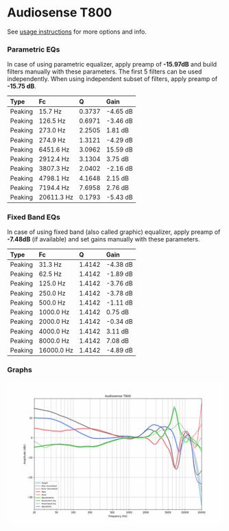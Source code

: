 # Audiosense T800
See [usage instructions](https://github.com/jaakkopasanen/AutoEq#usage) for more options and info.

### Parametric EQs
In case of using parametric equalizer, apply preamp of **-15.97dB** and build filters manually
with these parameters. The first 5 filters can be used independently.
When using independent subset of filters, apply preamp of **-15.75 dB**.

| Type    | Fc         |      Q | Gain     |
|:--------|:-----------|:-------|:---------|
| Peaking | 15.7 Hz    | 0.3737 | -4.65 dB |
| Peaking | 126.5 Hz   | 0.6971 | -3.46 dB |
| Peaking | 273.0 Hz   | 2.2505 | 1.81 dB  |
| Peaking | 274.9 Hz   | 1.3121 | -4.29 dB |
| Peaking | 6451.6 Hz  | 3.0962 | 15.59 dB |
| Peaking | 2912.4 Hz  | 3.1304 | 3.75 dB  |
| Peaking | 3807.3 Hz  | 2.0402 | -2.16 dB |
| Peaking | 4798.1 Hz  | 4.1648 | 2.15 dB  |
| Peaking | 7194.4 Hz  | 7.6958 | 2.76 dB  |
| Peaking | 20611.3 Hz | 0.1793 | -5.43 dB |

### Fixed Band EQs
In case of using fixed band (also called graphic) equalizer, apply preamp of **-7.48dB**
(if available) and set gains manually with these parameters.

| Type    | Fc         |      Q | Gain     |
|:--------|:-----------|:-------|:---------|
| Peaking | 31.3 Hz    | 1.4142 | -4.38 dB |
| Peaking | 62.5 Hz    | 1.4142 | -1.89 dB |
| Peaking | 125.0 Hz   | 1.4142 | -3.76 dB |
| Peaking | 250.0 Hz   | 1.4142 | -3.78 dB |
| Peaking | 500.0 Hz   | 1.4142 | -1.11 dB |
| Peaking | 1000.0 Hz  | 1.4142 | 0.75 dB  |
| Peaking | 2000.0 Hz  | 1.4142 | -0.34 dB |
| Peaking | 4000.0 Hz  | 1.4142 | 3.11 dB  |
| Peaking | 8000.0 Hz  | 1.4142 | 7.08 dB  |
| Peaking | 16000.0 Hz | 1.4142 | -4.89 dB |

### Graphs
![](./Audiosense%20T800.png)